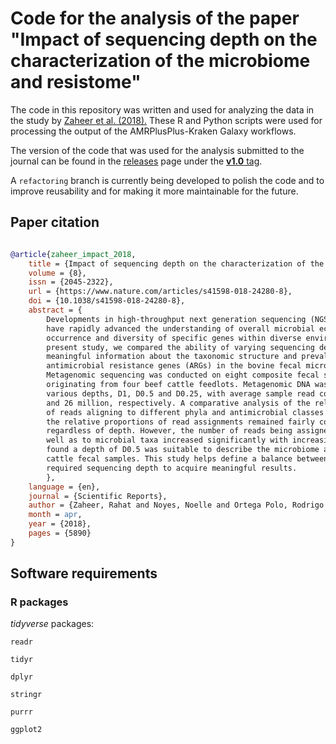 # Code for the analysis of the paper "Impact of sequencing depth on the characterization of the microbiome and resistome"

The code in this repository was written and used for analyzing the data in the study by [Zaheer et al. (2018).](https://www.nature.com/articles/s41598-018-24280-8)
These R and Python scripts were used for processing the output of the AMRPlusPlus-Kraken Galaxy workflows.

The version of the code that was used for the analysis submitted to the journal can be found in the [releases](https://github.com/ropolomx/impact_of_sequencing_depth/releases) page under the [__v1.0__ tag](https://github.com/ropolomx/impact_of_sequencing_depth/releases/tag/v1.0). 

A `refactoring` branch is currently being developed to polish the code and to improve reusability and for making it more maintainable for the future.

## Paper citation

```bibtex

@article{zaheer_impact_2018,
	title = {Impact of sequencing depth on the characterization of the microbiome and resistome},
	volume = {8},
	issn = {2045-2322},
	url = {https://www.nature.com/articles/s41598-018-24280-8},
	doi = {10.1038/s41598-018-24280-8},
	abstract = {
		Developments in high-throughput next generation sequencing (NGS) technology
		have rapidly advanced the understanding of overall microbial ecology as well as
		occurrence and diversity of specific genes within diverse environments. In the
		present study, we compared the ability of varying sequencing depths to generate
		meaningful information about the taxonomic structure and prevalence of
		antimicrobial resistance genes (ARGs) in the bovine fecal microbial community.
		Metagenomic sequencing was conducted on eight composite fecal samples
		originating from four beef cattle feedlots. Metagenomic DNA was sequenced to
		various depths, D1, D0.5 and D0.25, with average sample read counts of 117, 59
		and 26 million, respectively. A comparative analysis of the relative abundance
		of reads aligning to different phyla and antimicrobial classes indicated that
		the relative proportions of read assignments remained fairly constant
		regardless of depth. However, the number of reads being assigned to ARGs as
		well as to microbial taxa increased significantly with increasing depth. We
		found a depth of D0.5 was suitable to describe the microbiome and resistome of
		cattle fecal samples. This study helps define a balance between cost and
		required sequencing depth to acquire meaningful results.
		},
	language = {en},
	journal = {Scientific Reports},
	author = {Zaheer, Rahat and Noyes, Noelle and Ortega Polo, Rodrigo and Cook, Shaun R. and Marinier, Eric and Van Domselaar, Gary and Belk, Keith E. and Morley, Paul S. and McAllister, Tim A.},
	month = apr,
	year = {2018},
	pages = {5890}
}
```

## Software requirements

### R packages

_tidyverse_ packages:

`readr`

`tidyr`

`dplyr`

`stringr`

`purrr`

`ggplot2`


